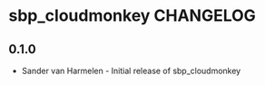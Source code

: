 sbp_cloudmonkey CHANGELOG
==========================

0.1.0
-----
- Sander van Harmelen - Initial release of sbp_cloudmonkey
